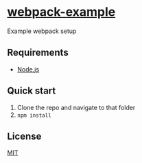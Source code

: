 # [webpack-example](https://github.com/1forh/webpack-example)

Example webpack setup

## Requirements

- [Node.js](https://nodejs.org/en/)

## Quick start

1. Clone the repo and navigate to that folder
2. `npm install`

## License

[MIT](https://github.com/1forh/straw/blob/master/LICENSE)